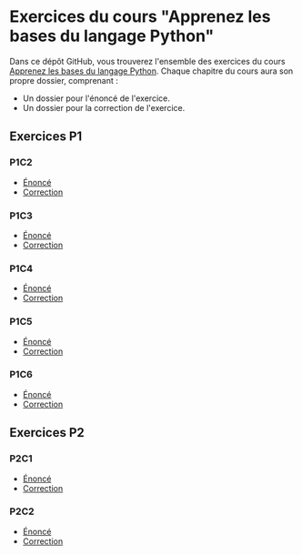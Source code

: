 # Exercices du cours "Apprenez les bases du langage Python"

Dans ce dépôt GitHub, vous trouverez l'ensemble des exercices du cours [Apprenez les bases du langage Python](https://openclassrooms.com/fr/courses/7168871-apprenez-les-bases-du-langage-python). Chaque chapitre du cours aura son propre dossier, comprenant :
- Un dossier pour l'énoncé de l'exercice.
- Un dossier pour la correction de l'exercice.

## Exercices P1

### P1C2

- [Énoncé](https://github.com/OpenClassrooms-Student-Center/7168871-apprenez-les-bases-du-langage-python/tree/main/P1C2/énoncé)
- [Correction](https://github.com/OpenClassrooms-Student-Center/7168871-apprenez-les-bases-du-langage-python/tree/main/P1C2/correction)

### P1C3

- [Énoncé](https://github.com/OpenClassrooms-Student-Center/7168871-apprenez-les-bases-du-langage-python/tree/main/P1C3/énoncé)
- [Correction](https://github.com/OpenClassrooms-Student-Center/7168871-apprenez-les-bases-du-langage-python/tree/main/P1C3/correction)

### P1C4

- [Énoncé](https://github.com/OpenClassrooms-Student-Center/7168871-apprenez-les-bases-du-langage-python/tree/main/P1C4/énoncé)
- [Correction](https://github.com/OpenClassrooms-Student-Center/7168871-apprenez-les-bases-du-langage-python/tree/main/P1C4/correction)

### P1C5

- [Énoncé](https://github.com/OpenClassrooms-Student-Center/7168871-apprenez-les-bases-du-langage-python/tree/main/P1C5/énoncé)
- [Correction](https://github.com/OpenClassrooms-Student-Center/7168871-apprenez-les-bases-du-langage-python/tree/main/P1C5/correction)

### P1C6

- [Énoncé](https://github.com/OpenClassrooms-Student-Center/7168871-apprenez-les-bases-du-langage-python/tree/main/P1C6/énoncé)
- [Correction](https://github.com/OpenClassrooms-Student-Center/7168871-apprenez-les-bases-du-langage-python/tree/main/P1C6/correction)

## Exercices P2

### P2C1

- [Énoncé](https://github.com/OpenClassrooms-Student-Center/7168871-apprenez-les-bases-du-langage-python/tree/main/P2C1/énoncé)
- [Correction](https://github.com/OpenClassrooms-Student-Center/7168871-apprenez-les-bases-du-langage-python/tree/main/P2C1/correction)

### P2C2

- [Énoncé](https://github.com/OpenClassrooms-Student-Center/7168871-apprenez-les-bases-du-langage-python/tree/main/P2C2/énoncé)
- [Correction](https://github.com/OpenClassrooms-Student-Center/7168871-apprenez-les-bases-du-langage-python/tree/main/P2C2/correction)